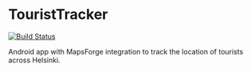 # TouristTracker

[![Build Status](https://travis-ci.org/chornsby/TouristTracker.svg?branch=master)](https://travis-ci.org/chornsby/TouristTracker)

Android app with MapsForge integration to track the location of tourists across Helsinki.
